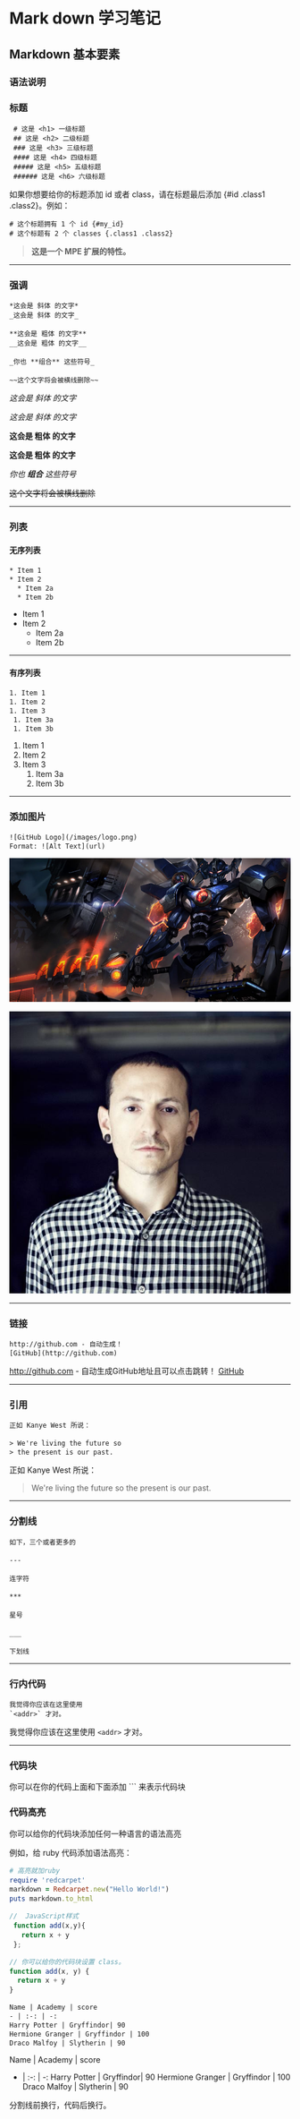 
# Mark down   学习笔记

## Markdown 基本要素

### **语法说明**


 ### **标题**
 
 ```
  # 这是 <h1> 一级标题
  ## 这是 <h2> 二级标题
  ### 这是 <h3> 三级标题
  #### 这是 <h4> 四级标题
  ##### 这是 <h5> 五级标题
  ###### 这是 <h6> 六级标题
 ```
 如果你想要给你的标题添加 id 或者 class，请在标题最后添加 {#id .class1 .class2}。例如：

 ```
 # 这个标题拥有 1 个 id {#my_id}
 # 这个标题有 2 个 classes {.class1 .class2}
```

>**这是一个 MPE 扩展的特性。**

----
### **强调**
```
*这会是 斜体 的文字*
_这会是 斜体 的文字_

**这会是 粗体 的文字**
__这会是 粗体 的文字__

_你也 **组合** 这些符号_

~~这个文字将会被横线删除~~

```
*这会是 斜体 的文字*

_这会是 斜体 的文字_

**这会是 粗体 的文字**

__这会是 粗体 的文字__

_你也 **组合** 这些符号_

~~这个文字将会被横线删除~~

----
### **列表**
#### 无序列表
```
* Item 1
* Item 2
  * Item 2a
  * Item 2b
  ```
  * Item 1
* Item 2
  * Item 2a
  * Item 2b
---
  #### 有序列表
  ```
  1. Item 1
1. Item 2
1. Item 3
   1. Item 3a
   1. Item 3b
   ```
  1. Item 1
1. Item 2
1. Item 3
   1. Item 3a
   1. Item 3b
---
### **添加图片**
```
![GitHub Logo](/images/logo.png)
Format: ![Alt Text](url)
```
![GitHub Logo](/image/2.jpg)

![Alt Text](/image/timg.jpg)

---
### **链接**
```
http://github.com - 自动生成！
[GitHub](http://github.com)
```
http://github.com - 自动生成GitHub地址且可以点击跳转！
[GitHub](http://github.com)

---
### **引用**
```
正如 Kanye West 所说：

> We're living the future so
> the present is our past.
```
正如 Kanye West 所说：

> We're living the future so
> the present is our past.
---
### **分割线**
```
如下，三个或者更多的

---

连字符

***

星号

___

下划线
```
---
### **行内代码**
```
我觉得你应该在这里使用
`<addr>` 才对。
```
我觉得你应该在这里使用
`<addr>` 才对。

---
### **代码块**
你可以在你的代码上面和下面添加 ``` 来表示代码块
### **代码高亮**
你可以给你的代码块添加任何一种语言的语法高亮

例如，给 ruby 代码添加语法高亮：

  ```ruby 
  # 高亮就加ruby
  require 'redcarpet'
  markdown = Redcarpet.new("Hello World!")
  puts markdown.to_html
  ```
 
 ```javascript
//  JavaScript样式
  function add(x,y){
    return x + y
  };
 ```
```javascript {.class1 .class}
// 你可以给你的代码块设置 class。
function add(x, y) {
  return x + y
}
```
```
Name | Academy | score 
- | :-: | -: 
Harry Potter | Gryffindor| 90 
Hermione Granger | Gryffindor | 100 
Draco Malfoy | Slytherin | 90
```
Name | Academy | score 
- | :-: | -: 
Harry Potter | Gryffindor| 90 
Hermione Granger | Gryffindor | 100 
Draco Malfoy | Slytherin | 90

分割线前换行，代码后换行。
